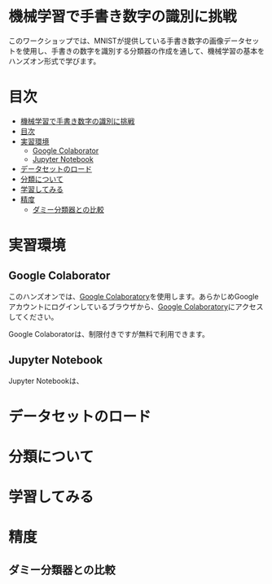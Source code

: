 # 機械学習で手書き数字の識別に挑戦
このワークショップでは、MNISTが提供している手書き数字の画像データセットを使用し、手書きの数字を識別する分類器の作成を通して、機械学習の基本をハンズオン形式で学びます。


# 目次

- [機械学習で手書き数字の識別に挑戦](#機械学習で手書き数字の識別に挑戦)
- [目次](#目次)
- [実習環境](#実習環境)
  - [Google Colaborator](#google-colaborator)
  - [Jupyter Notebook](#jupyter-notebook)
- [データセットのロード](#データセットのロード)
- [分類について](#分類について)
- [学習してみる](#学習してみる)
- [精度](#精度)
  - [ダミー分類器との比較](#ダミー分類器との比較)

# 実習環境
## Google Colaborator
このハンズオンでは、[Google Colaboratory](https://colab.research.google.com/?hl=ja)を使用します。あらかじめGoogleアカウントにログインしているブラウザから、[Google Colaboratory](https://colab.research.google.com/?hl=ja)にアクセスしてください。

Google Colaboratorは、制限付きですが無料で利用できます。

## Jupyter Notebook
Jupyter Notebookは、

# データセットのロード

# 分類について

# 学習してみる

# 精度
## ダミー分類器との比較
